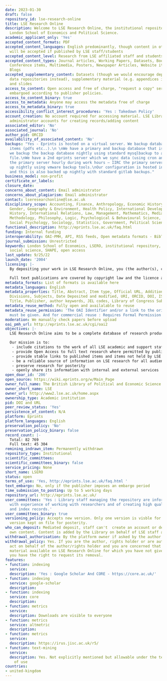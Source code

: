 ```yaml
---
date: 2023-01-30
draft: false
repository_id: lse-research-online
title: LSE Research Online
description: Welcome to LSE Research Online, the institutional repository for the
  London School of Economics and Political Science.
academic_applicant_only: 'Yes'
accepted_content_formats: PDF
accepted_content_languages: English predominantly, though content in other languages
  will be accepted if published by LSE staff/students
accepted_content_level: Research from LSE affiliated staff and students
accepted_content_types: Journal articles, Working Papers, Datasets, Books, Book Chapters,
  Conference items, Multimedia, Posters, Newspaper Articles, Website items, Research
  Blogs
accepted_supplementary_content: Datasets (though we would encourage deposit in specialist
  data repositories instead), supplementary material (e.g. appendices images, videos
  and slides
access_to_content: Open access and free of charge, "request a copy" service for items
  embargoed according to publisher policies.
access_to_content_binary: true
access_to_metadata: Anyone may access the metadata free of charge
access_to_metadata_binary: true
accessibility_conflict_interest_procedures: 'Yes : Takedown Policy'
account_creation: No account required for accessing material. LSE Library staff have
  administrator accounts for creating records/adding content
associated_editor: 'No'
associated_journal: 'No'
author_pid: ORCID
availability_of_associated_content: 'No'
backups: "Yes - Eprints is hosted on a virtual server. We backup database and eprint
  items (pdfs etc..).\n \nWe have a primary and backup database that is in sync and
  we backup the backup database nightly using standard mysqlbackup to a gzipped mysql
  file.\nWe have a 2nd eprints server which we sync data (using cron and rsync)from
  the primary server hourly during work hours – IIRC the primary server is backed
  up nightly using vmware backup tools.\nOur configuration is hosted in a git repository
  and this is also backed up nightly with standard gitlab backups."
business_model: non-profit
certificate_or_labels:
closure_date:
concerns_about_content: Email administrator
concerns_about_plagiarism: Email administrator
contact: lseresearchonline@lse.ac.uk
disciplinary_scope: Accounting, Finance, Anthropology, Economic History, Economics,
  Gender, Geography & Environment, Health Policy, International Development, International
  History, International Relations, Law, Management, Mathematics, Media & Communications,
  Methodology, Philosophy, Logic, Psychological & Behavioural Science, Social Policy,
  Social Psychology, Sociology, Statistics, Government, Political Science
functional_description: http://eprints.lse.ac.uk/faq.html
funding: Internal funding
interoperability: OAI-PMH, API, RSS feeds, Open metadata formats - BibTex, XML, json
journal_submission: Unrestricted
keywords: London School of Economics, LSERO, institutional repository, LSE Library,
  social science, SHAPE, open access
last_update: 9/25/22
launch_date: '2004'
licensing: |-
  By depositing your work in LSE Research Online, you (the author(s), copyright owner or assignee), grant a non-exclusive licence to the LSE on behalf of the British Library of Political and Economic Science for the duration of applicable copyright

  Full text publications are covered by copyright law and the licence applied  is based on publisher requirements from Sherpa Romeo
metadata_formats: List of formats is available here
metadata_languages: English
metadata_properties: Title, Abstract, Item type, Official URL, Additional Information,
  Divisions, Subjects, Date Deposited and modified, URI, ORCID, DOI, ISSN, ISBN, Journal
  Title, Publisher, author keywords, JEL codes, Library of Congress Subject Headings
metadata_reuse_method: Fully open and availalable to reuse
metadata_reuse_permission: 'The OAI Identifier and/or a link to the original metadata
  must be given. And for commercial reuse : Requires Formal Permission'
moderation: We manually check papers before upload
oai_pmh_url: http://eprints.lse.ac.uk/cgi/oai2
objectives: |-
  LSE Research Online aims to be a complete database of research produced by LSE Staff.

  Our mission is to:
   - include citations to the work of all LSE academic and support staff
   - provide Open Access to full text research where permitted by publishers and copyright law
   - provide stable links to published items and items not held by LSE Research Online
   - be a reliable source of information on LSE research for all audiences
   - preserve research for posterity
   - openly share its information with internal and external services
open_doar_id: '206'
open_source: https://wiki.eprints.org/w/Main_Page
owner_full_name: The British Library of Political and Economic Science
owner_short_name: LSE
owner_url: http://www2.lse.ac.uk/home.aspx
ownership_type: Academic institution
pid: DOI and URL
peer_review_status: 'Yes'
persistence_of_content: N/A
platform: Eprints
platform_languages: English
preservation_policy: 'No'
preservation_policy_binary: false
record_count: |-
  Total: 82 769
  Full text: 45 304
remining_indrawn_item: Permanently withdrawn
repository_type: Institutional
scientific_committees:
scientific_committees_binary: false
service_pricing: None
short_name: LSERO
status: open
terms_of_use: 'Yes, http://eprints.lse.ac.uk/faq.html '
text_embargo: No, only if the publisher imposes an embargo period
time_submission_to_posting: Up to 5 working days
repository_url: http://eprints.lse.ac.uk/
user_committees: 'Yes : Library staff managing the repository are information professionals
  with experience of working with researchers and of creating high quality catalogue
  and index records.'
user_committees_binary: true
versioning_policy: Accepts new version. Only one version is visble for readers, old
  version kept on file for posterity.
who_can_deposit: Mediated deposit, staff can't  create an account or deposit their
  own content. Content is added by the Library on behalf of LSE staff and students.
withdrawal_authorisation: By the platform owner if asked by the author
withdrawal_policy: Yes. If you are the author, rights holder or are authorised to
  act on behalf of the author/rights holder and you are concerned that you have found
  material available on LSE Research Online for which you have not given permission,
  you have the right to request its removal.
features:
- function: indexing
  service:
  description: 'Yes : Google Scholar And CORE - https://core.ac.uk/'
- function: indexing
  service: google-scholar
  description:
- function: indexing
  service: core
  description:
- function: metrics
  service:
  description: Downloads are visible to everyone
- function: metrics
  service: altmetric
  description:
- function: metrics
  service:
  description: https://irus.jisc.ac.uk/r5/
- function: text-mining
  service:
  description: Yes. Not explicitly mentioned but allowable under the terms and conditions
    of use
countries:
- united-kingdom
---
```



